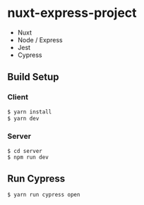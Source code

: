 # nuxt-express-project

- Nuxt  
- Node / Express  
- Jest  
- Cypress

## Build Setup

### Client

```bash
$ yarn install
$ yarn dev
```

### Server 

```
$ cd server  
$ npm run dev
```

## Run Cypress

```
$ yarn run cypress open
```
